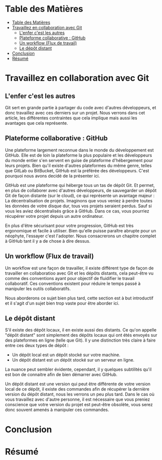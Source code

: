 # Table des Matières

- [Table des Matières](#table-des-matières)
- [Travaillez en collaboration avec Git](#travaillez-en-collaboration-avec-git)
  - [L'enfer c'est les autres](#lenfer-cest-les-autres)
  - [Plateforme collaborative : GitHub](#plateforme-collaborative--github)
  - [Un workflow (Flux de travail)](#un-workflow-flux-de-travail)
  - [Le dépôt distant](#le-dépôt-distant)
- [Conclusion](#conclusion)
- [Résumé](#résumé)

# Travaillez en collaboration avec Git

## L'enfer c'est les autres

Git sert en grande partie à partager du code avec d'autres développeurs, et donc travaillez avec ces derniers sur un projet. Nous verrons dans cet article, les différentes contraintes que cela implique mais aussi les avantages que cela représente. 

## Plateforme collaborative : GitHub

Une plateforme largement reconnue dans le monde du développement est GitHub. Elle est de loin la plateforme la plus populaire et les développeurs du monde entier s'en servent en guise de plateforme d'hébergement pour leurs projets. Bien qu'il existe d'autres plateformes du même genre, telles que GitLab ou BitBucket, GitHub est la préférée des développeurs. C'est pourquoi nous avons decidé de la présenter ici.

GitHub est une plateforme qui héberge tous un tas de dépôt Git. Et permet, en plus de collaborer avec d'autres développeurs, de sauvegarder un dépôt Git de façon distante (sur le cloud), ce qui représente un avantage majeur : La décentralisation de projets. Imaginons que vous veniez à perdre toutes les données de votre disque dur, tous vos projets seraient perdus. Sauf si vous les aviez décentralisés grâce à GitHub. Dans ce cas, vous pourriez récupérer votre projet depuis un autre ordinateur.

En plus d'être sécurisant pour votre progression, GitHub est très ergonomique et facile à utiliser. Bien qu'elle puisse paraître abrupte pour un néophyte, l'essayer c'est l'adopter. Nous consacrerons un chapitre complet à GitHub tant il y a de chose à dire dessus.

## Un workflow (Flux de travail)

Un workflow est une façon de travailler, il existe différent type de façon de travailler en collaboratioo avec Git et les dépôts distants, cela peut-être vu comme des conventions ayant pour objectif de fluidifier le travail collaboratif. Ces conventions existent pour réduire le temps passé à manipuler les outils collaboratifs.

Nous aborderons ce sujet bien plus tard, cette section est à but introductif et il s'agit d'un sujet bien trop vaste pour être aborder ici.

## Le dépôt distant

S'il existe des dépôt locaux, il en existe aussi des distants. Ce qu'on appelle "dépôt distant" sont simplement des dépôts locaux qui ont étés envoyés sur des plateformes en ligne (telle que Git). Il y une distinction très claire à faire entre ces deux types de dépôt :

- Un dépôt local est un dépôt stocké sur votre machine.
- Un dépôt distant est un dépôt stocké sur un serveur en ligne.

La nuance peut sembler évidente, cependant, il y quelques subtilités qu'il est bon de connaitre afin de bien démarrer avec GitHub.

Un dépôt distant est une version qui peut être différente de votre version local de ce dépôt, il existe des commandes afin de récupérer la dernière version du dépôt distant, nous les verrons un peu plus tard. Dans le cas où vous travaillez avec d'autre personne, il est nécessaire que vous preniez conscience que votre version du projet est peut-être obsolète, vous serez donc souvent amenés à manipuler ces commandes.

# Conclusion



# Résumé